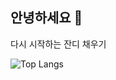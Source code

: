 ## 안녕하세요 🙌
다시 시작하는 잔디 채우기

![Top Langs](https://github-readme-stats.vercel.app/api/top-langs/?username=Tild720&layout=compact&hide=HLSL,ShaderLab,Mathematica)
